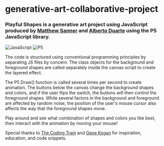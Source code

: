 # generative-art-collaborative-project
### Playful Shapes is a generative art project using JavaScript produced by [Matthew Sanner](https://github.com/gravityskunk) and [Alberto Duarte](https://github.com/betodute) using the P5 JavaScript library.

![JavaScript](https://img.shields.io/badge/-JavaScript-333333?logo=javascript) ![P5](https://img.shields.io/badge/-p5-333333?logo=p5)
   
The code is structured using conventional programming principles by separating JS files by concern. The class objects for the background and foreground shapes are called separately inside the canvas script to create the layered effect.
          
The P5 Draw() function is called several times per second to create animation. The buttons below the canvas change the background shapes and colors, and if the user flips the switch, the buttons will then control the foreground shapes. While several factors in the background and foreground are affected by random noise, the position of the user's mouse cursor also affects the way that the foreground shapes move.

Play around and see what combination of shapes and colors you like best, then interact with the animation by moving your mouse!

Special thanks to [The Coding Train](https://www.youtube.com/@TheCodingTrain) and [Gene Kogan](https://genekogan.com/) for inspiration, education, and code snippets.
